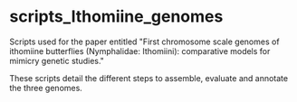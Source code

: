 # scripts\_Ithomiine\_genomes


Scripts used for the paper entitled "First chromosome scale genomes of ithomiine butterflies (Nymphalidae: Ithomiini): comparative models for mimicry genetic studies."

These scripts detail the different steps to assemble, evaluate and annotate the three genomes.